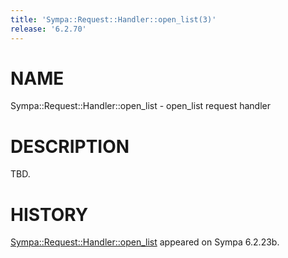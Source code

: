 ```yaml
---
title: 'Sympa::Request::Handler::open_list(3)'
release: '6.2.70'
---
```


# NAME

Sympa::Request::Handler::open\_list - open\_list request handler

# DESCRIPTION

TBD.

# HISTORY

[Sympa::Request::Handler::open\_list](./Sympa-Request-Handler-open_list.3.md) appeared on Sympa 6.2.23b.
